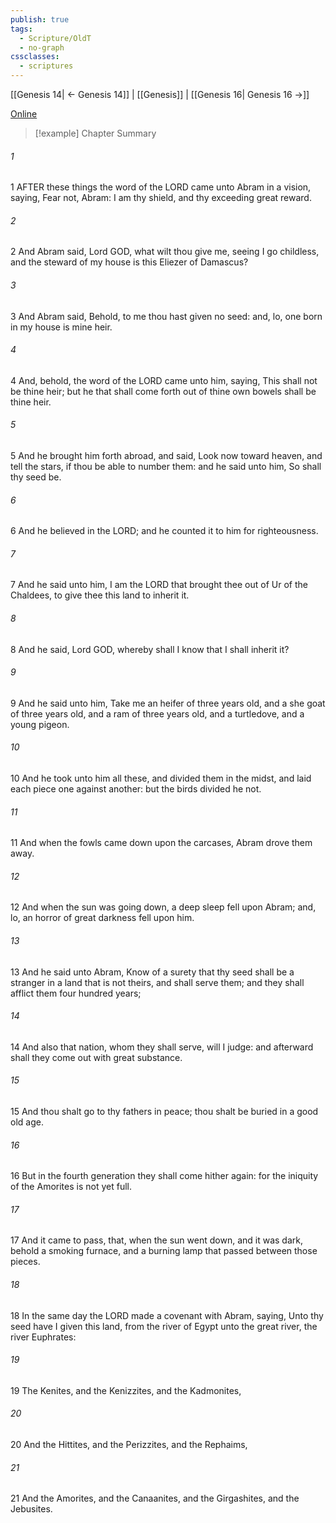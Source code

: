 ```yaml
---
publish: true
tags:
  - Scripture/OldT
  - no-graph
cssclasses:
  - scriptures
---
```

[[Genesis 14| ← Genesis 14]] | [[Genesis]] | [[Genesis 16| Genesis 16 →]]

[Online](https://churchofjesuschrist.org/study/scriptures/ot/gen/15?lang=eng)

>[!example] Chapter Summary
>
###### 1
1 AFTER these things the word of the LORD came unto Abram in a vision, saying, Fear not, Abram: I am thy shield, and thy exceeding great reward.
###### 2
2 And Abram said, Lord GOD, what wilt thou give me, seeing I go childless, and the steward of my house is this Eliezer of Damascus?
###### 3
3 And Abram said, Behold, to me thou hast given no seed: and, lo, one born in my house is mine heir.
###### 4
4 And, behold, the word of the LORD came unto him, saying, This shall not be thine heir; but he that shall come forth out of thine own bowels shall be thine heir.
###### 5
5 And he brought him forth abroad, and said, Look now toward heaven, and tell the stars, if thou be able to number them: and he said unto him, So shall thy seed be.
###### 6
6 And he believed in the LORD; and he counted it to him for righteousness.
###### 7
7 And he said unto him, I am the LORD that brought thee out of Ur of the Chaldees, to give thee this land to inherit it.
###### 8
8 And he said, Lord GOD, whereby shall I know that I shall inherit it?
###### 9
9 And he said unto him, Take me an heifer of three years old, and a she goat of three years old, and a ram of three years old, and a turtledove, and a young pigeon.
###### 10
10 And he took unto him all these, and divided them in the midst, and laid each piece one against another: but the birds divided he not.
###### 11
11 And when the fowls came down upon the carcases, Abram drove them away.
###### 12
12 And when the sun was going down, a deep sleep fell upon Abram; and, lo, an horror of great darkness fell upon him.
###### 13
13 And he said unto Abram, Know of a surety that thy seed shall be a stranger in a land that is not theirs, and shall serve them; and they shall afflict them four hundred years;
###### 14
14 And also that nation, whom they shall serve, will I judge: and afterward shall they come out with great substance.
###### 15
15 And thou shalt go to thy fathers in peace; thou shalt be buried in a good old age.
###### 16
16 But in the fourth generation they shall come hither again: for the iniquity of the Amorites is not yet full.
###### 17
17 And it came to pass, that, when the sun went down, and it was dark, behold a smoking furnace, and a burning lamp that passed between those pieces.
###### 18
18 In the same day the LORD made a covenant with Abram, saying, Unto thy seed have I given this land, from the river of Egypt unto the great river, the river Euphrates:
###### 19
19 The Kenites, and the Kenizzites, and the Kadmonites,
###### 20
20 And the Hittites, and the Perizzites, and the Rephaims,
###### 21
21 And the Amorites, and the Canaanites, and the Girgashites, and the Jebusites.



